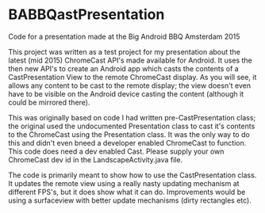 # BABBQastPresentation
Code for a presentation made at the Big Android BBQ Amsterdam 2015

This project was written as a test project for my presentation about the latest (mid 2015) ChromeCast API's made available for Android. 
It uses the then new API's to create an Android app which casts the contents of a CastPresentation View to the remote ChromeCast display.
As you will see, it allows any content to be cast to the remote display; the view doesn't even have to be visible on the Android device 
casting the content (although it could be mirrored there).

This was originally based on code I had written pre-CastPresentation class; the original used the undocumented Presentation class to cast 
it's contents to the ChromeCast using the Presentation class. It was the only way to do this and didn't even bneed a developer enabled 
ChromeCast to function. 
This code does need a dev enabled Cast. Please supply your own ChromeCast dev id in the LandscapeActivity.java file.

The code is primarily meant to show how to use the CastPresentation class. It updates the remote view using a really nasty updating 
mechanism at different FPS's, but it does show what it can do. Improvements would be using a surfaceview with better update 
mechanisms (dirty rectangles etc).
